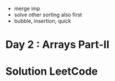 - merge imp
- solve other sorting also first
- bubble, insertion, quick

# Day 2 : Arrays Part-II

# Solution LeetCode

